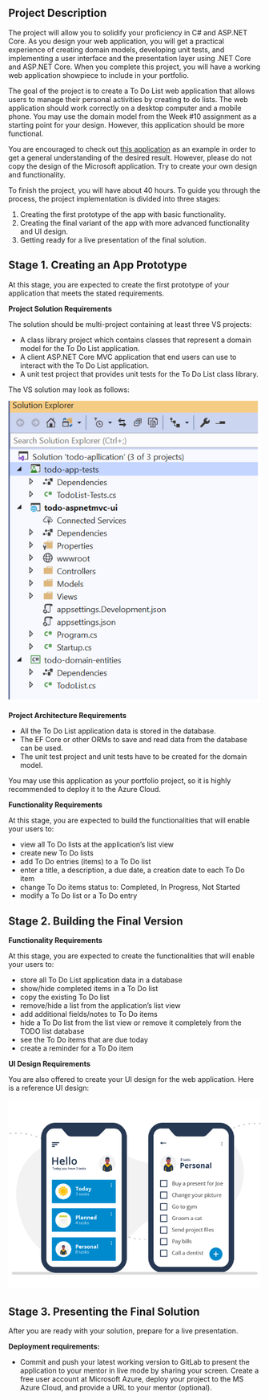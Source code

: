 ## Project Description   

The project will allow you to solidify your proficiency in C# and ASP.NET Core. As you design your web application, you will get a practical experience of creating domain models, developing unit tests, and implementing a user interface and the presentation layer using .NET Core and ASP.NET Core. When you complete this project, you will have a working web application showpiece to include in your portfolio.

The goal of the project is to create a To Do List web application that allows users to manage their personal activities by creating to do lists. The web application should work correctly on a desktop computer and a mobile phone. You may use the domain model from the Week #10 assignment as a starting point for your design. However, this application should be more functional. 

You are encouraged to check out [this application](https://www.microsoft.com/ru-ru/microsoft-365/microsoft-to-do-list-app?rtc=1 ) as an example in order to get a general understanding of the desired result. However, please do not copy the design of the Microsoft application. Try to create your own design and functionality. 

To finish the project, you will have about 40 hours. To guide you through the process, the project implementation is divided into three stages: 
1. Creating the first prototype of the app with basic functionality. 
1. Creating the final variant of the app with more advanced functionality and UI design. 
1. Getting ready for a live presentation of the final solution. 

## Stage 1. Creating an App Prototype   

At this stage, you are expected to create the first prototype of your application that meets the stated requirements. 

**Project  Solution Requirements**

The solution should be multi-project containing at least three VS projects:

- A class library project which contains classes that represent a domain model for the To Do List application.
- A client ASP.NET Core MVC application that end users can use to interact with the To Do List application.
- A unit test project that provides unit tests for the To Do List class library.

The VS solution may look as follows:

![](images/todo-solition.png) 

**Project Architecture  Requirements**

- All the To Do List application data is stored in the database. 
- The EF Core or other ORMs to save and read data from the database can be used.  
- The unit test project and unit tests have to be created for the domain model. 

You may use this application as your portfolio project, so it is highly recommended to deploy it to the Azure Cloud. 

**Functionality Requirements**

At this stage, you are expected to build the functionalities that will enable your users to: 

- view all To Do lists at the application’s list view  
- create new To Do lists   
- add To Do entries (items) to a To Do list   
- enter a title, a description, a due date, a creation date to each To Do item  
- change To Do items status to: Completed, In Progress, Not Started  
- modify a To Do list or a To Do entry 

## Stage 2. Building the Final Version 
 
**Functionality Requirements**

At this stage, you are expected to create the functionalities that will enable your users to: 

- store all To Do List application data in a database  
- show/hide completed items in a To Do list  
- copy the existing To Do list  
- remove/hide a list from the application’s list view  
- add additional fields/notes to To Do items  
- hide a To Do list from the list view or remove it completely from the TODO list database  
- see the To Do items that are due today  
- create a reminder for a To Do item 

**UI Design Requirements**

You are also offered to create your UI design for the web application. Here is a reference UI design: 

![](images/Net17_Pic2_small_3x.png) 
 
## Stage 3. Presenting the Final Solution 

After you are ready with your solution, prepare for a live presentation.  

**Deployment requirements:**

- Commit and push your latest working version to GitLab to present the application to your mentor in live mode by sharing your screen. Create a free user account at Microsoft Azure, deploy your project to the MS Azure Cloud, and provide a URL to your mentor (optional). 

